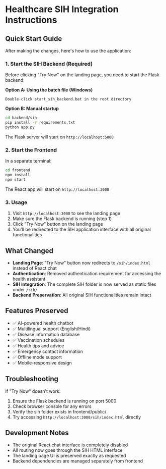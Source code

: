 # Healthcare SIH Integration Instructions

## Quick Start Guide

After making the changes, here's how to use the application:

### 1. Start the SIH Backend (Required)

Before clicking "Try Now" on the landing page, you need to start the Flask backend:

**Option A: Using the batch file (Windows)**
```
Double-click start_sih_backend.bat in the root directory
```

**Option B: Manual startup**
```bash
cd backend/sih
pip install -r requirements.txt
python app.py
```

The Flask server will start on `http://localhost:5000`

### 2. Start the Frontend

In a separate terminal:
```bash
cd frontend
npm install
npm start
```

The React app will start on `http://localhost:3000`

### 3. Usage

1. Visit `http://localhost:3000` to see the landing page
2. Make sure the Flask backend is running (step 1)
3. Click "Try Now" button on the landing page
4. You'll be redirected to the SIH application interface with all original functionalities

## What Changed

- **Landing Page**: "Try Now" button now redirects to `/sih/index.html` instead of React chat
- **Authentication**: Removed authentication requirement for accessing the health assistant
- **SIH Integration**: The complete SIH folder is now served as static files under `/sih/`
- **Backend Preservation**: All original SIH functionalities remain intact

## Features Preserved

- ✅ AI-powered health chatbot
- ✅ Multilingual support (English/Hindi)
- ✅ Disease information database
- ✅ Vaccination schedules
- ✅ Health tips and advice
- ✅ Emergency contact information
- ✅ Offline mode support
- ✅ Mobile-responsive design

## Troubleshooting

If "Try Now" doesn't work:
1. Ensure the Flask backend is running on port 5000
2. Check browser console for any errors
3. Verify the sih folder exists in frontend/public/
4. Try accessing `http://localhost:3000/sih/index.html` directly

## Development Notes

- The original React chat interface is completely disabled
- All routing now goes through the SIH HTML interface
- The landing page UI is preserved exactly as requested
- Backend dependencies are managed separately from frontend